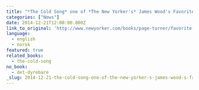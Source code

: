 ```yaml
---
title: "*The Cold Song* one of *The New Yorker's* James Wood's Favorite Books of the Year."
categories: ["News"]
date: 2014-12-21T12:00:00.000Z
link_to_original: 'http://www.newyorker.com/books/page-turner/favorite-books-2014'
language:
  - english
  - norsk
featured: true
related_books:
  - the-cold-song
no_book:
  - det-dyrebare
_slug: 2014-12-21-the-cold-song-one-of-the-new-yorker-s-james-wood-s-favorite-books-of-the-year
---
```

